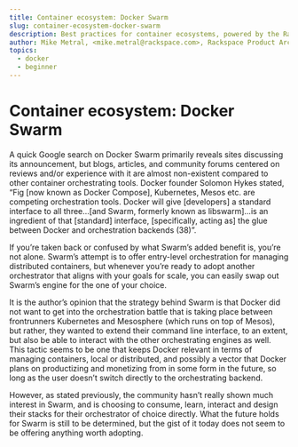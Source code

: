 ```yaml
---
title: Container ecosystem: Docker Swarm
slug: container-ecosystem-docker-swarm
description: Best practices for container ecosystems, powered by the Rackspace Container Service
author: Mike Metral, <mike.metral@rackspace.com>, Rackspace Product Architect
topics:
  - docker
  - beginner
---
```


Container ecosystem: Docker Swarm
=================================

A quick Google search on Docker Swarm primarily reveals sites discussing
its announcement, but blogs, articles, and community forums centered on
reviews and/or experience with it are almost non-existent compared to
other container orchestrating tools. Docker founder Solomon Hykes
stated, “Fig [now known as Docker Compose], Kubernetes, Mesos etc. are
competing orchestration tools. Docker will give [developers] a standard
interface to all three…[and Swarm, formerly known as libswarm]…is an
ingredient of that [standard] interface, [specifically, acting as] the
glue between Docker and orchestration backends (38)”.

If you’re taken back or confused by what Swarm’s added benefit is,
you’re not alone. Swarm’s attempt is to offer entry-level
orchestration for managing distributed containers, but whenever you’re
ready to adopt another orchestrator that aligns with your goals for
scale, you can easily swap out Swarm’s engine for the one of your
choice.

It is the author’s opinion that the strategy behind Swarm is that
Docker did not want to get into the orchestration battle that is
taking place between frontrunners Kubernetes and Mesosphere (which
runs on top of Mesos), but rather, they wanted to extend their command
line interface, to an extent, but also be able to interact with the
other orchestrating engines as well. This tactic seems to be one that
keeps Docker relevant in terms of managing containers, local or
distributed, and possibly a vector that Docker plans on productizing
and monetizing from in some form in the future, so long as the user
doesn’t switch directly to the orchestrating backend.

However, as stated previously, the community hasn’t really shown much
interest in Swarm, and is choosing to consume, learn, interact and
design their stacks for their orchestrator of choice directly. What
the future holds for Swarm is still to be determined, but the gist of
it today does not seem to be offering anything worth adopting.
